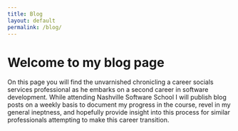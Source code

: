 ```yaml
---
title: Blog
layout: default
permalink: /blog/
---
```

<h1>Welcome to my blog page</h1>

<p>On this page you will find the unvarnished chronicling a career socials services professional as he 
embarks on a second career in software development. While attending Nashville Software School I will
publish blog posts on a weekly basis to document my progress in the course, revel in my general ineptness,
and hopefully provide insight into this process for similar professionals attempting to make this career
transition.</p>


